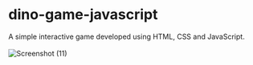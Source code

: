 # dino-game-javascript
A simple interactive game developed using HTML, CSS and JavaScript.
<br><br>
![Screenshot (11)](https://user-images.githubusercontent.com/106731593/213919893-736384c9-4daa-4d01-b293-c9a174333d6f.png)
<br><br>
